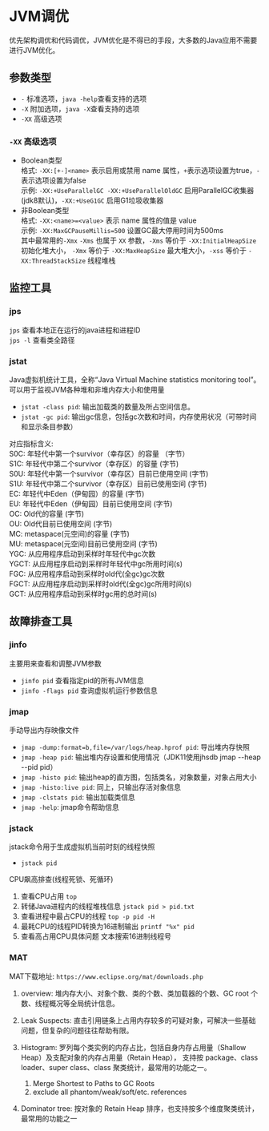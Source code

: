 # JVM调优
优先架构调优和代码调优，JVM优化是不得已的手段，大多数的Java应用不需要进行JVM优化。

## 参数类型
- `-` 标准选项，`java -help`查看支持的选项
- `-X` 附加选项，`java -X`查看支持的选项
- `-XX` 高级选项

### `-XX` 高级选项
- Boolean类型  
  格式: `-XX:[+-]<name>` 表示启用或禁用 name 属性，`+`表示选项设置为true，`-`表示选项设置为false  
  示例: `-XX:+UseParallelGC -XX:+UseParallelOldGC` 启用ParallelGC收集器(jdk8默认)，`-XX:+UseG1GC` 启用G1垃圾收集器
- 非Boolean类型  
  格式: `-XX:<name>=<value>` 表示 name 属性的值是 value  
  示例: `-XX:MaxGCPauseMillis=500` 设置GC最大停用时间为500ms  
  其中最常用的`-Xmx` `-Xms` 也属于 `XX` 参数，`-Xms` 等价于 `-XX:InitialHeapSize` 初始化堆大小，
  `-Xmx` 等价于 `-XX:MaxHeapSize` 最大堆大小，`-xss` 等价于 `-XX:ThreadStackSize` 线程堆栈


## 监控工具

### jps
`jps` 查看本地正在运行的java进程和进程ID  
`jps -l` 查看类全路径

### jstat
Java虚拟机统计工具，全称“Java Virtual Machine statistics monitoring tool”。 可以用于监视JVM各种堆和非堆内存大小和使用量
- `jstat -class pid`: 输出加载类的数量及所占空间信息。
- `jstat -gc pid`: 输出gc信息，包括gc次数和时间，内存使用状况（可带时间和显示条目参数）

对应指标含义:  
S0C: 年轻代中第一个survivor（幸存区）的容量 （字节）  
S1C: 年轻代中第二个survivor（幸存区）的容量 (字节)  
S0U: 年轻代中第一个survivor（幸存区）目前已使用空间 (字节)  
S1U: 年轻代中第二个survivor（幸存区）目前已使用空间 (字节)  
EC: 年轻代中Eden（伊甸园）的容量 (字节)  
EU: 年轻代中Eden（伊甸园）目前已使用空间 (字节)  
OC: Old代的容量 (字节)  
OU: Old代目前已使用空间 (字节)  
MC: metaspace(元空间)的容量 (字节)  
MU: metaspace(元空间)目前已使用空间 (字节)  
YGC: 从应用程序启动到采样时年轻代中gc次数  
YGCT: 从应用程序启动到采样时年轻代中gc所用时间(s)  
FGC: 从应用程序启动到采样时old代(全gc)gc次数  
FGCT: 从应用程序启动到采样时old代(全gc)gc所用时间(s)  
GCT: 从应用程序启动到采样时gc用的总时间(s)

## 故障排查工具

### jinfo
主要用来查看和调整JVM参数

- `jinfo pid` 查看指定pid的所有JVM信息
- `jinfo -flags pid` 查询虚拟机运行参数信息

### jmap
手动导出内存映像文件
- `jmap -dump:format=b,file=/var/logs/heap.hprof pid`: 导出堆内存快照
- `jmap -heap pid`: 输出堆内存设置和使用情况（JDK11使用jhsdb jmap --heap --pid pid）
- `jmap -histo pid`: 输出heap的直方图，包括类名，对象数量，对象占用大小
- `jmap -histo:live pid`: 同上，只输出存活对象信息
- `jmap -clstats pid`: 输出加载类信息
- `jmap -help`: jmap命令帮助信息

### jstack
jstack命令用于生成虚拟机当前时刻的线程快照

- `jstack pid`

CPU飙高排查(线程死锁、死循环)  

1. 查看CPU占用 `top`
2. 转储Java进程内的线程堆栈信息 `jstack pid > pid.txt`
3. 查看进程中最占CPU的线程 `top -p pid -H`
4. 最耗CPU的线程PID转换为16进制输出 `printf "%x" pid`
5. 查看高占用CPU具体问题 文本搜索16进制线程号

### MAT
MAT下载地址: `https://www.eclipse.org/mat/downloads.php`
1. overview: 堆内存大小、对象个数、类的个数、类加载器的个数、GC root 个数、线程概况等全局统计信息。
2. Leak Suspects: 直击引用链条上占用内存较多的可疑对象，可解决一些基础问题，但复杂的问题往往帮助有限。
3. Histogram: 罗列每个类实例的内存占比，包括自身内存占用量（Shallow Heap）及支配对象的内存占用量（Retain Heap），
   支持按 package、class loader、super class、class 聚类统计，最常用的功能之一。

    1. Merge Shortest to Paths to GC Roots
    2. exclude all phantom/weak/soft/etc. references
4. Dominator tree: 按对象的 Retain Heap 排序，也支持按多个维度聚类统计，最常用的功能之一




